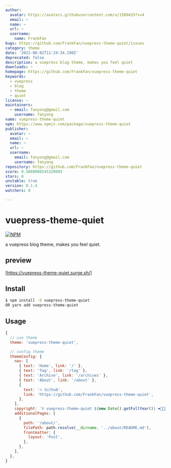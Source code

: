 ```yaml
---
author:
  avatar: https://avatars.githubusercontent.com/u/1589433?v=4
  email: ~
  name: ~
  url: ~
  username:
    name: FrankFan
bugs: https://github.com/FrankFan/vuepress-theme-quiet/issues
category: theme
date: '2021-08-02T11:19:34.190Z'
deprecated: false
description: a vuepress blog theme, makes you feel quiet
downloads: ~
homepage: https://github.com/FrankFan/vuepress-theme-quiet
keywords:
  - vuepress
  - blog
  - theme
  - quiet
license: ~
maintainers:
  - email: fanyong@gmail.com
    username: fanyong
name: vuepress-theme-quiet
npm: https://www.npmjs.com/package/vuepress-theme-quiet
publisher:
  avatar: ~
  email: ~
  name: ~
  url: ~
  username:
    email: fanyong@gmail.com
    username: fanyong
repository: https://github.com/FrankFan/vuepress-theme-quiet
score: 0.5088986545320093
stars: 0
unstable: true
version: 0.1.4
watchers: 0

---
```


# vuepress-theme-quiet

[![NPM](https://nodei.co/npm/vuepress-theme-quiet.png)](https://npmjs.org/package/vuepress-theme-quiet)

a vuepress blog theme, makes you feel quiet.

## preview

[https://vuepress-theme-quiet.surge.sh/]

## Install

```bash
$ npm install -D vuepress-theme-quiet
OR yarn add vuepress-theme-quiet
```

## Usage

```js
{
  // use theme
  theme: 'vuepress-theme-quiet',

  // config theme
  themeConfig: {
    nav: [
      { text: 'Home', link: '/' },
      { text: 'Tag', link: '/tag' },
      { text: 'Archive', link: '/archives' },
      { text: 'About', link: '/about' },
      {
        text: '🔥 Github',
        link: 'https://github.com/FrankFan/vuepress-theme-quiet',
      },
    ],
    copyright: `© vuepress-theme-quiet ${new Date().getFullYear()} ❤️🧡💚💛💜💙`,
    additionalPages: [
      {
        path: '/about/',
        filePath: path.resolve(__dirname, '../about/README.md'),
        frontmatter: {
          layout: 'Post',
        },
      },
    ],
  },
}
```
